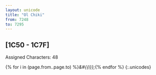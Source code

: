 ```yaml
---
layout: unicode
title: "Ol Chiki"
from: 7248
to: 7295
---
```


## 	[1C50 - 1C7F]

Assigned Characters: 48

{% for i in (page.from..page.to) %}<i>&#{{i}};</i>{% endfor %}
{:.unicodes}
